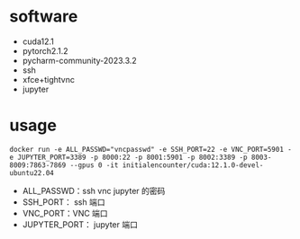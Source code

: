 # software

- cuda12.1
- pytorch2.1.2
- pycharm-community-2023.3.2
- ssh
- xfce+tightvnc
- jupyter

# usage

```shell
docker run -e ALL_PASSWD="vncpasswd" -e SSH_PORT=22 -e VNC_PORT=5901 -e JUPYTER_PORT=3389 -p 8000:22 -p 8001:5901 -p 8002:3389 -p 8003-8009:7863-7869 --gpus 0 -it initialencounter/cuda:12.1.0-devel-ubuntu22.04
```

- ALL_PASSWD：ssh vnc jupyter 的密码
- SSH_PORT： ssh 端口
- VNC_PORT：VNC 端口
- JUPYTER_PORT： jupyter 端口
